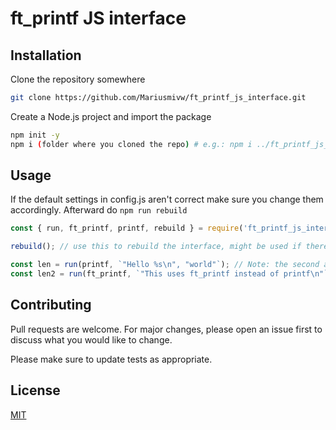 # ft_printf JS interface

## Installation

Clone the repository somewhere
```bash
git clone https://github.com/Mariusmivw/ft_printf_js_interface.git
```
Create a Node.js project and import the package
```bash
npm init -y
npm i (folder where you cloned the repo) # e.g.: npm i ../ft_printf_js_interface
```

## Usage

If the default settings in config.js aren't correct make sure you change them accordingly.
Afterward do `npm run rebuild`

```js
const { run, ft_printf, printf, rebuild } = require('ft_printf_js_interface');

rebuild(); // use this to rebuild the interface, might be used if there are changes in your ft_printf. Possible options: same as options for execSync (https://nodejs.org/api/child_process.html#child_process_child_process_execsync_command_options)

const len = run(printf, `"Hello %s\n", "world"`); // Note: the second argument is like you'd write it in C
const len2 = run(ft_printf, `"This uses ft_printf instead of printf\n"`);
```

## Contributing
Pull requests are welcome. For major changes, please open an issue first to discuss what you would like to change.

Please make sure to update tests as appropriate.

## License
[MIT](https://choosealicense.com/licenses/mit/)